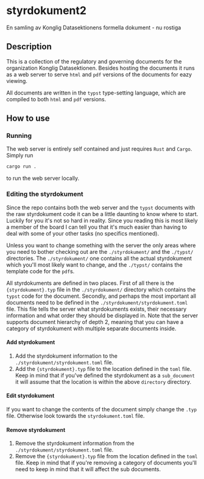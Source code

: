 # styrdokument2
En samling av Konglig Datasektionens formella dokument - nu rostiga

## Description

This is a collection of the regulatory and governing documents for the organization Konglig Datasektionen. Besides hosting the documents it runs as a web server to serve `html` and `pdf` versions of the documents for eazy viewing.

All documents are written in the `typst` type-setting language, which are compiled to both `html` and `pdf` versions.

## How to use

### Running

The web server is entirely self contained and just requires `Rust` and `Cargo`. Simply run

```sh
cargo run .
```

to run the web server locally.

### Editing the styrdokument

Since the repo contains both the web server and the `typst` documents with the raw styrdokument code it can be a little daunting to know where to start. Luckily for you it's not so hard in reality. Since you reading this is most likely a member of the board I can tell you that it's much easier than having to deal with some of your other tasks (no specifics mentioned).

Unless you want to change something with the server the only areas where you need to bother checking out are the `./styrdokument/` and the `./typst/` directories. The `./styrdokument/` one contains all the actual styrdokument which you'll most likely want to change, and the `./typst/` contains the template code for the `pdf`s.

All styrdokuments are defined in two places. First of all there is the `{styrdokument}.typ` file in the `./styrdokument/` directory which contains the `typst` code for the document. Secondly, and perhaps the most important all documents need to be defined in the `./styrdokument/styrdokument.toml` file. This file tells the server what styrdokuments exists, their necessary information and what order they should be displayed in. Note that the server supports document hierarchy of depth 2, meaning that you can have a category of styrdokument with multiple separate documents inside.

#### Add styrdokument

1. Add the styrdokument information to the `./styrdokument/styrdokument.toml` file.
2. Add the `{styrdokument}.typ` file to the location defined in the `toml` file. Keep in mind that if you've defined the styrdokument as a `sub_document` it will assume that the location is within the above `directory` directory.

#### Edit styrdokument

If you want to change the contents of the document simply change the `.typ` file. Otherwise look towards the `styrdokument.toml` file.

#### Remove styrdokument


1. Remove the styrdokument information from the `./styrdokument/styrdokument.toml` file.
2. Remove the `{styrdokument}.typ` file from the location defined in the `toml` file. Keep in mind that if you're removing a category of documents you'll need to keep in mind that it will affect the sub documents.
